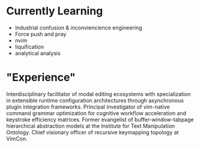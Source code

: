 # Currently Learning
- Industrial confusion & inconviencience engineering
- Force push and pray
- nvim
- liquification
- analytical analysis
   


# "Experience"
Interdisciplinary facilitator of modal editing ecosystems with specialization in extensible runtime configuration architectures through asynchronous plugin integration frameworks. Principal investigator of vim-native command grammar optimization for cognitive workflow acceleration and keystroke efficiency matrices. Former evangelist of buffer-window-tabpage hierarchical abstraction models at the Institute for Text Manipulation Ontology. Chief visionary officer of recursive keymapping topology at VimCon. 

